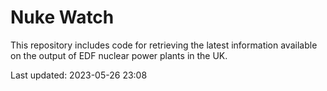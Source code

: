 # Nuke Watch

This repository includes code for retrieving the latest information available on the output of EDF nuclear power plants in the UK.

Last updated: 2023-05-26 23:08